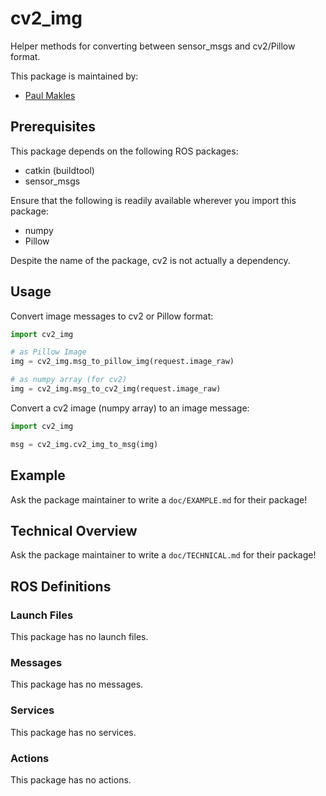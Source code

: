 # cv2_img

Helper methods for converting between sensor_msgs and cv2/Pillow format.

This package is maintained by:
- [Paul Makles](mailto:me@insrt.uk)

## Prerequisites

This package depends on the following ROS packages:
- catkin (buildtool)
- sensor_msgs

Ensure that the following is readily available wherever you import this package:

- numpy
- Pillow

Despite the name of the package, cv2 is not actually a dependency.

## Usage

Convert image messages to cv2 or Pillow format:

```python
import cv2_img

# as Pillow Image
img = cv2_img.msg_to_pillow_img(request.image_raw)

# as numpy array (for cv2)
img = cv2_img.msg_to_cv2_img(request.image_raw)
```

Convert a cv2 image (numpy array) to an image message:

```python
import cv2_img

msg = cv2_img.cv2_img_to_msg(img)
```

## Example

Ask the package maintainer to write a `doc/EXAMPLE.md` for their package!

## Technical Overview

Ask the package maintainer to write a `doc/TECHNICAL.md` for their package!

## ROS Definitions

### Launch Files

This package has no launch files.

### Messages

This package has no messages.

### Services

This package has no services.

### Actions

This package has no actions.
